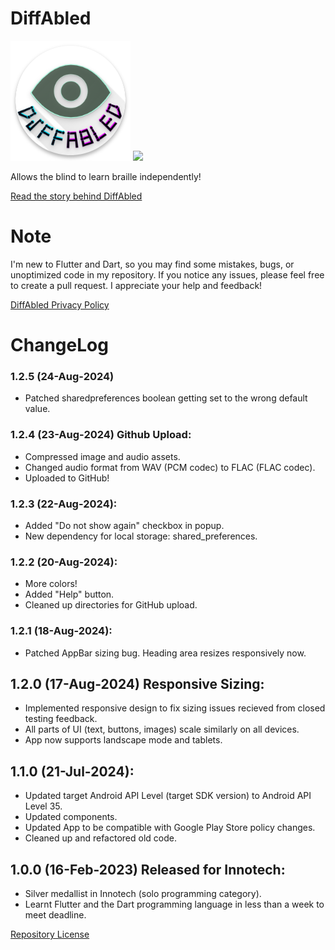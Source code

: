 # DiffAbled
[<img src="android/app/src/main/res/mipmap-xxxhdpi/ic_launcher.png">](https://aamirazeez.com/story/diffabled)
[<img src="https://github.com/user-attachments/assets/d958578a-37ed-469c-b30b-4b237dbd65f9">](https://aamirazeez.com/story/diffabled)

Allows the blind to learn braille independently!

[Read the story behind DiffAbled](https://aamirazeez.com/story/diffabled)

# Note
I'm new to Flutter and Dart, so you may find some mistakes, bugs, or unoptimized code in my repository.
If you notice any issues, please feel free to create a pull request. I appreciate your help and feedback!

[DiffAbled Privacy Policy](https://aamirazeez.com/policy/diffabled)

# ChangeLog
### 1.2.5 (24-Aug-2024)
- Patched sharedpreferences boolean getting set to the wrong default value.
### 1.2.4 (23-Aug-2024) Github Upload:
- Compressed image and audio assets.
- Changed audio format from WAV (PCM codec) to FLAC (FLAC codec).
- Uploaded to GitHub!
### 1.2.3 (22-Aug-2024):
- Added "Do not show again" checkbox in popup.
- New dependency for local storage: shared_preferences.
### 1.2.2 (20-Aug-2024):
- More colors!
- Added "Help" button.
- Cleaned up directories for GitHub upload.
### 1.2.1 (18-Aug-2024):
- Patched AppBar sizing bug. Heading area resizes responsively now.
## 1.2.0 (17-Aug-2024) Responsive Sizing:
- Implemented responsive design to fix sizing issues recieved from closed testing feedback.
- All parts of UI (text, buttons, images) scale similarly on all devices.
- App now supports landscape mode and tablets.

## 1.1.0 (21-Jul-2024):
- Updated target Android API Level (target SDK version) to Android API Level 35.
- Updated components.
- Updated App to be compatible with Google Play Store policy changes.
- Cleaned up and refactored old code.

## 1.0.0 (16-Feb-2023) Released for Innotech:
- Silver medallist in Innotech (solo programming category).
- Learnt Flutter and the Dart programming language in less than a week to meet deadline.

[Repository License](/LICENSE)

